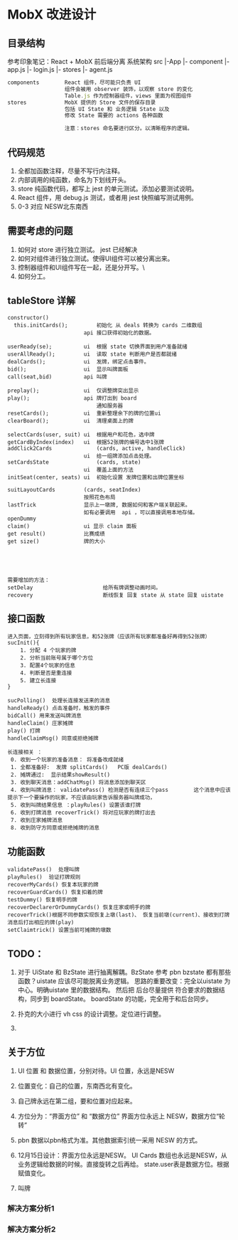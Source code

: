 # MobX 改进设计

## 目录结构

参考印象笔记：React + MobX 前后端分离 系统架构
src
  |-App
    |- component
      |- app.js
      |- login.js
    |- stores
  |- agent.js


```javascript
components        React 组件，尽可能只负责 UI 
                  组件会被用 observer 装饰，以观察 store 的变化
                  Table.js 作为控制器组件，views 里面为视图组件
stores            MobX 提供的 Store 文件的保存目录
                  包括 UI State 和 业务逻辑 State 以及
                  修改 State 需要的 actions 各种函数

                  注意：stores 命名要进行区分。以清晰程序的逻辑。
```

## 代码规范

1. 全都加函数注释，尽量不写行内注释。
1. 内部调用的纯函数，命名为下划线开头。
1. store 纯函数代码，都写上 jest 的单元测试。添加必要测试说明。
1. React 组件，用 debug.js 测试，或者用 jest 快照编写测试用例。
1. 0-3 对应 NESW北东南西


## 需要考虑的问题

1. 如何对 store 进行独立测试。 jest 已经解决
1. 如何对组件进行独立测试。使得UI组件可以被分离出来。
1. 控制器组件和UI组件写在一起，还是分开写。\
1. 如何分工。


## tableStore 详解

```
constructor()     
  this.initCards();         初始化 从 deals 转换为 cards 二维数组
                        api 接口获得初始化的数据。

userReady(se);          ui  根据 state 切换界面到用户准备就绪
userAllReady();         ui  读取 state 判断用户是否都就绪
dealCards();            ui  发牌，绑定点击事件。
bid();                  ui  显示叫牌面板
call(seat,bid)          api 叫牌

preplay();              ui  仅调整牌突出显示
play();                 api 牌打出到 board
                            通知服务器
resetCards();           ui  重新整理余下的牌的位置ui
clearBoard();           ui  清理桌面上的牌

selectCards(user, suit) ui  根据用户和花色，选中牌
getCardByIndex(index)   ui  根据52张牌的编号选中1张牌
addClick2Cards              (cards, active, handleClick)
                        ui  给一组牌添加点击处理。
setCardsState               (cards, state)                         
                        ui  覆盖上面的方法
initSeat(center, seats) ui  初始化设置 发牌位置和出牌位置坐标

suitLayoutCards         (cards, seatIndex)
                        按照花色布局
lastTrick               显示上一墩牌, 数据如何和客户端关联起来。
                        如有必要调用  api ，可以直接调用本地存储。
openDummy
claim()                 ui 显示 claim 面板
get result()            比赛成绩
get size()              牌的大小





需要增加的方法：
setDelay                      给所有牌调整动画时间。
recovery                      断线恢复 回复 state 从 state 回复 uistate
```
## 接口函数
```
进入页面，立刻得到所有玩家信息，和52张牌（应该所有玩家都准备好再得到52张牌）
sucInit(){
    1. 分配 4 个玩家的牌
    2. 分析当前账号属于哪个方位
    3. 配置4个玩家的信息
    4. 判断是否是重连接
    5. 建立长连接
}

sucPolling()  处理长连接发送来的消息
handleReady() 点击准备时，触发的事件
bidCall() 用来发送叫牌消息
handleClaim() 庄家摊牌
play() 打牌
handleClaimMsg() 同意或拒绝摊牌

长连接相关 ：
 0. 收到一个玩家的准备消息： 将准备改成就绪
 1. 全都准备好:  发牌 splitCards()   PC版 dealCards()
 2. 摊牌通过:  显示结果showResult()
 3. 收到聊天消息：addChatMsg() 将消息添加到聊天区
 4. 收到叫牌消息： validatePass() 检测是否有连续三个pass        这个消息中应该提示下一个要操作的玩家，不应该由玩家告诉服务器叫牌成功，
 5. 收到叫牌结果信息 ：playRules() 设置该谁打牌
 6. 收到打牌消息 recoverTrick() 将对应玩家的牌打出去
 7. 收到庄家摊牌消息
 8. 收到防守方同意或拒绝摊牌的消息
```

## 功能函数
```
validatePass()  处理叫牌
playRules()  验证打牌规则
recoverMyCards() 恢复本玩家的牌
recoverGuardCards() 恢复扣着的牌
testDummy() 恢复明手的牌
recoverDeclarerOrDummyCards() 恢复庄家或明手的牌
recoverTrick()根据不同参数实现恢复上墩(last)、 恢复当前墩(current)、接收到打牌消息后打出相应的牌(play) 
setClaimtrick() 设置当前可摊牌的墩数
```

## TODO：
1. 对于 UiState 和 BzState 进行抽离解耦。BzState 参考 pbn
   bzstate 都有那些函数？uistate 应该尽可能脱离业务逻辑。
   思路的重要改变：完全以uistate 为中心。明确uistate 里的数据结构。
   然后把 后台尽量提供 符合要求的数据结构，同步到 boardState。
   boardState 的功能，完全用于和后台同步。

1. 扑克的大小进行 vh css  的设计调整。定位进行调整。
1. 


## 关于方位

1. UI 位置 和 数据位置，分别对待。UI 位置，永远是NESW
1. 位置变化：自己的位置，东南西北有变化。
1. 自己牌永远在第二组，要和位置对应起来。
1. 方位分为：“界面方位” 和 “数据方位” 界面方位永远上 NESW，数据方位“轮转”
1. pbn 数据以pbn格式为准。其他数据索引统一采用 NESW 的方式。

1. 12月15日设计：界面方位永远是NESW。 UI Cards 数组也永远是NESW，从业务逻辑给数据的时候。直接旋转之后再给。 state.user表是数据方位。根据赋值变化。


1. 叫牌



### 解决方案分析1

### 解决方案分析2

